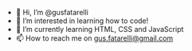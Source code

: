 - 👋 Hi, I’m @gusfatarelli
- 👀 I’m interested in learning how to code!
- 🌱 I’m currently learning HTML, CSS and JavaScript
- 📫 How to reach me on gus.fatarelli@gmail.com

<!---
gusfatarelli/gusfatarelli is a ✨ special ✨ repository because its `README.md` (this file) appears on your GitHub profile.
You can click the Preview link to take a look at your changes.
--->

